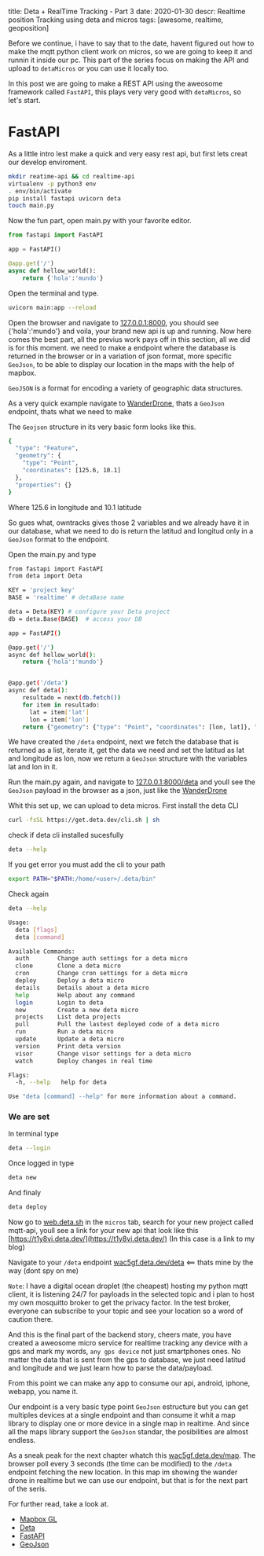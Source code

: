 title: Deta + RealTime Tracking - Part 3
date: 2020-01-30
descr: Realtime position Tracking using deta and micros
tags: [awesome, realtime, geoposition]

Before we continue, i have to say that to the date, havent figured out how to make the mqtt python client work on micros, so we are going to keep it and runnin it inside our pc. This part of the series focus on making the API and upload to `detaMicros` or you can use it locally too. 

In this post we are going to make a REST API using the aweosome framework called `FastAPI`, this plays very very good with `detaMicros`, so let's start.

# FastAPI
As a little intro lest make a quick and very easy  rest api, but first lets creat our develop enviroment.

```bash
mkdir reatime-api && cd realtime-api
virtualenv -p python3 env
. env/bin/activate
pip install fastapi uvicorn deta
touch main.py 
```

Now the fun part, open main.py with your favorite editor.

```python
from fastapi import FastAPI 

app = FastAPI()

@app.get('/')
async def hellow_world():
	return {'hola':'mundo'}

```

Open the terminal and type.

```bash
uvicorn main:app --reload
```

Open the browser and navigate to [127.0.0.1:8000](http://127.0.0.1:8000), you should see {'hola':'mundo'} and voila, your brand new api is up and running. Now here comes the best part, all the previus work pays off in this section, all we did is for this moment. we need to make a endpoint where the database is returned in the browser or in a variation of json format, more specific `GeoJson`, to be able to display our location in the maps with the help of mapbox.

`GeoJSON` is a format for encoding a variety of geographic data structures.

As a very quick example navigate to [WanderDrone](https://wanderdrone.appspot.com/), thats a `GeoJson` endpoint, thats what we need to make

The `Geojson` structure in its very basic form looks like this.

```bash
{
  "type": "Feature",
  "geometry": {
    "type": "Point",
    "coordinates": [125.6, 10.1]
  },
  "properties": {}
}
```

Where 125.6 in longitude and 10.1 latitude

So gues what, owntracks gives those 2 variables and we already have it in our database, what we need to do is return the latitud and longitud only in a `GeoJson` format to the endpoint. 

Open the main.py and type

```bash
from fastapi import FastAPI 
from deta import Deta

KEY = 'project key'
BASE = 'realtime' # detaBase name

deta = Deta(KEY) # configure your Deta project
db = deta.Base(BASE)  # access your DB

app = FastAPI()

@app.get('/')
async def hellow_world():
	return {'hola':'mundo'}


@app.get('/deta')
async def deta():
    resultado = next(db.fetch())
    for item in resultado:
      lat = item['lat']
      lon = item['lon']
    return {"geometry": {"type": "Point", "coordinates": [lon, lat]}, "type": "Feature", "properties": {}}

```

We have created the `/deta` endpoint, next we fetch the database that is returned as a list, iterate it, get the data we need and set the latitud as lat and longitude as lon, now we return a `GeoJson` structure with the variables lat and lon in it.

Run the main.py again, and navigate to [127.0.0.1:8000/deta](http://127.0.0.1:8000/deta) and youll see the `GeoJson` payload in the browser as a json, just like the [WanderDrone](https://wanderdrone.appspot.com/)

Whit this set up, we can upload to deta micros. First install the deta CLI

```bash
curl -fsSL https://get.deta.dev/cli.sh | sh
```

check if deta cli installed sucesfully

```bash
deta --help
```

If you get error you must add the cli to your path

```bash
export PATH="$PATH:/home/<user>/.deta/bin"
```

Check again 

```bash
deta --help

Usage:
  deta [flags]
  deta [command]

Available Commands:
  auth        Change auth settings for a deta micro
  clone       Clone a deta micro
  cron        Change cron settings for a deta micro
  deploy      Deploy a deta micro
  details     Details about a deta micro
  help        Help about any command
  login       Login to deta
  new         Create a new deta micro
  projects    List deta projects
  pull        Pull the lastest deployed code of a deta micro
  run         Run a deta micro
  update      Update a deta micro
  version     Print deta version
  visor       Change visor settings for a deta micro
  watch       Deploy changes in real time

Flags:
  -h, --help   help for deta

Use "deta [command] --help" for more information about a command.

```

### We are set

In terminal type
```bash
deta --login
```

Once logged in type
```bash
deta new
``` 

And finaly 
```bash
deta deploy
```
Now go to [web.deta.sh](https://web.deta.sh) in the `micros` tab, search for your new project called mqtt-api, youll see a link for your new api that look like this [https://t1y8vi.deta.dev/](https://t1y8vi.deta.dev/) (In this case is a link to my blog)

Navigate to your `/deta` endpoint [wac5gf.deta.dev/deta](http://wac5gf.deta.dev/deta) <== thats mine by the way (dont spy on me)

`Note`: I have a digital ocean droplet (the cheapest) hosting my python mqtt client, it is listening 24/7 for payloads in the selected topic and i plan to host my own mosquitto broker to get the privacy factor. In the test broker, everyone can subscribe to your topic and see your location so a word of caution there.

And this is the final part of the backend story, cheers mate, you have created a aweosome micro service for realtime tracking any device with a gps and mark my words, `any gps device` not just smartphones ones.
No matter the data that is sent from the gps to database, we just need latitud and longitude and we just learn how to parse the data/payload.

From this point we can make any app to consume our api, android, iphone, webapp, you name it.

Our endpoint is a very basic type point `GeoJson` estructure but you can get multiples devices at a single endpoint and than consume it whit a map library to display one or more device in a single map in realtime. And since all the maps library support the `GeoJson` standar, the posibilities are almost endless.

As a sneak peak for the next chapter whatch this [wac5gf.deta.dev/map](http://wac5gf.deta.dev/map). The browser poll every 3 seconds (the time can be modified) to the `/deta` endpoint fetching the new location. In this map im showing the wander drone in realtime but we can use our endpoint, but that is for the next part of the seris.

For further read, take a look at.

* [Mapbox GL](https://www.mapbox.com/mapbox-gljs)
* [Deta](https://deta.sh)
* [FastAPI](https://fastapi.tiangolo.com/)
* [GeoJson](https://geojson.org/)